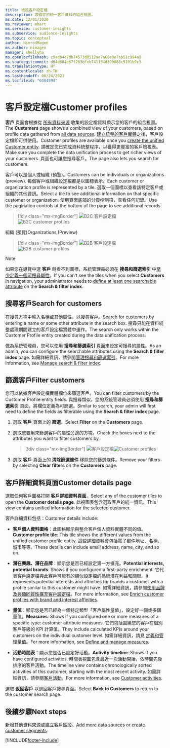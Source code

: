 ```yaml
---
title: 檢視客戶設定檔
description: 取得您的統一客戶資料的組合視圖。
ms.date: 12/01/2020
ms.reviewer: mhart
ms.service: customer-insights
ms.subservice: audience-insights
ms.topic: conceptual
author: NimrodMagen
ms.author: nimagen
manager: shellyha
ms.openlocfilehash: c9adb4d7db74573d0512ae7a68a0e7ab51c994a0
ms.sourcegitcommit: d84d664e67f263bfeb741154d309088c5101b9c3
ms.translationtype: HT
ms.contentlocale: zh-TW
ms.lasthandoff: 06/24/2021
ms.locfileid: "6304594"
---
```

# <a name="customer-profiles"></a><span data-ttu-id="ec28a-103">客戶設定檔</span><span class="sxs-lookup"><span data-stu-id="ec28a-103">Customer profiles</span></span>

<span data-ttu-id="ec28a-104">**客戶** 頁面會根據從 [所有資料來源](data-sources.md) 收集的設定檔資料顯示您的客戶的組合視圖。</span><span class="sxs-lookup"><span data-stu-id="ec28a-104">The **Customers** page shows a combined view of your customers, based on profile data gathered from [all data sources](data-sources.md).</span></span> <span data-ttu-id="ec28a-105">[建立統整的客戶實體](data-unification.md)之後，客戶設定檔即可供使用。</span><span class="sxs-lookup"><span data-stu-id="ec28a-105">Customer profiles are available once you [create the unified Customer entity](data-unification.md).</span></span> <span data-ttu-id="ec28a-106">請確定您已完成資料統整程序，以獲得更豐富的客戶檢視表。</span><span class="sxs-lookup"><span data-stu-id="ec28a-106">Make sure you complete the data unification process to get richer views of your customers.</span></span> <span data-ttu-id="ec28a-107">頁面也可讓您搜尋客戶。</span><span class="sxs-lookup"><span data-stu-id="ec28a-107">The page also lets you search for customers.</span></span>

<span data-ttu-id="ec28a-108">客戶可以是個人或組織 (預覽)。</span><span class="sxs-lookup"><span data-stu-id="ec28a-108">Customers can be individuals or organizations (preview).</span></span> <span data-ttu-id="ec28a-109">每個客戶或組織設定檔都是以圖標表示。</span><span class="sxs-lookup"><span data-stu-id="ec28a-109">Each customer or organization profile is represented by a tile.</span></span> <span data-ttu-id="ec28a-110">選取一個圖標以查看該特定客戶或組織的其他資訊。</span><span class="sxs-lookup"><span data-stu-id="ec28a-110">Select a tile to see additional information on that specific customer or organization.</span></span> <span data-ttu-id="ec28a-111">使用頁面底部的分頁控制項，查看任何記錄。</span><span class="sxs-lookup"><span data-stu-id="ec28a-111">Use the pagination controls at the bottom of the page to see additional records.</span></span>

> [!div class="mx-imgBorder"] 
> <span data-ttu-id="ec28a-112">![B2C 客戶設定檔](media/profiles-customers.png "B2C 客戶設定檔")</span><span class="sxs-lookup"><span data-stu-id="ec28a-112">![B2C customer profiles](media/profiles-customers.png "B2C customer profiles")</span></span>

<span data-ttu-id="ec28a-113">組織 (預覽)</span><span class="sxs-lookup"><span data-stu-id="ec28a-113">Organizations (Preview)</span></span>
> [!div class="mx-imgBorder"] 
> <span data-ttu-id="ec28a-114">![B2B 客戶設定檔](media/profile-customers-b2b.png "B2B 客戶設定檔")</span><span class="sxs-lookup"><span data-stu-id="ec28a-114">![B2B customer profiles](media/profile-customers-b2b.png "B2B customer profiles")</span></span>

> [!NOTE]
> <span data-ttu-id="ec28a-115">如果您在導覽中選 **客戶** 時看不到圖標，系統管理員必須在 **搜尋和篩選索引** 中[至少定義一個可搜尋屬性](search-filter-index.md)。</span><span class="sxs-lookup"><span data-stu-id="ec28a-115">If you can't see the tiles when you select **Customers** in navigation, your administrator needs to [define at least one searchable attribute](search-filter-index.md) on the **Search & filter index**.</span></span>

## <a name="search-for-customers"></a><span data-ttu-id="ec28a-116">搜尋客戶</span><span class="sxs-lookup"><span data-stu-id="ec28a-116">Search for customers</span></span>

<span data-ttu-id="ec28a-117">在搜尋方塊中輸入名稱或其他屬性，以搜尋客戶。</span><span class="sxs-lookup"><span data-stu-id="ec28a-117">Search for customers by entering a name or some other attribute in the search box.</span></span> <span data-ttu-id="ec28a-118">搜尋只能在資料統整處理期間建立的客戶設定檔實體中運作。</span><span class="sxs-lookup"><span data-stu-id="ec28a-118">The search only works within the Customer Profile entity created during the data unification process.</span></span>

<span data-ttu-id="ec28a-119">做為系統管理員，您可以使用 **搜尋和篩選索引** 頁面來設定可搜尋的屬性。</span><span class="sxs-lookup"><span data-stu-id="ec28a-119">As an admin, you can configure the searchable attributes using the **Search & filter index** page.</span></span> <span data-ttu-id="ec28a-120">如需詳細資訊，請參閱[管理搜尋和篩選索引](search-filter-index.md)。</span><span class="sxs-lookup"><span data-stu-id="ec28a-120">For more information, see [Manage search & filter index](search-filter-index.md).</span></span>

## <a name="filter-customers"></a><span data-ttu-id="ec28a-121">篩選客戶</span><span class="sxs-lookup"><span data-stu-id="ec28a-121">Filter customers</span></span>

<span data-ttu-id="ec28a-122">您可以依據客戶設定檔實體欄位來篩選客戶。</span><span class="sxs-lookup"><span data-stu-id="ec28a-122">You can filter customers by the Customer Profile entity fields.</span></span> <span data-ttu-id="ec28a-123">與搜尋類似，您的系統管理員必須使用 **搜尋和篩選索引** 頁面，將欄位定義為可篩選。</span><span class="sxs-lookup"><span data-stu-id="ec28a-123">Similar to search, your admin will first need to define the fields as filterable using the **Search & filter index** page.</span></span>

1. <span data-ttu-id="ec28a-124">選取 **客戶** 頁面上的 **篩選**。</span><span class="sxs-lookup"><span data-stu-id="ec28a-124">Select **Filter** on the **Customers** page.</span></span>

2. <span data-ttu-id="ec28a-125">選取您要用來篩選客戶的屬性旁邊的方塊。</span><span class="sxs-lookup"><span data-stu-id="ec28a-125">Check the boxes next to the attributes you want to filter customers by.</span></span>

   > [!div class="mx-imgBorder"] 
   > <span data-ttu-id="ec28a-126">![客戶設定檔](media/profiles-customers3.png "客戶設定檔")</span><span class="sxs-lookup"><span data-stu-id="ec28a-126">![Customer profiles](media/profiles-customers3.png "Customer profiles")</span></span>

3. <span data-ttu-id="ec28a-127">選取 **客戶** 頁面上的 **清除篩選條件** 移除您的篩選條件。</span><span class="sxs-lookup"><span data-stu-id="ec28a-127">Remove your filters by selecting **Clear filters** on the **Customers** page.</span></span>

##  <a name="customer-details-page"></a><span data-ttu-id="ec28a-128">客戶詳細資料頁面</span><span class="sxs-lookup"><span data-stu-id="ec28a-128">Customer details page</span></span>

<span data-ttu-id="ec28a-129">選取任何客戶圖格打開 **客戶詳細資料頁面**。</span><span class="sxs-lookup"><span data-stu-id="ec28a-129">Select any of the customer tiles to open the **Customer details page**.</span></span> <span data-ttu-id="ec28a-130">此視圖表包含選取客戶的統一資訊。</span><span class="sxs-lookup"><span data-stu-id="ec28a-130">This view contains unified information for the selected customer.</span></span>

<span data-ttu-id="ec28a-131">客戶詳細資料包括：</span><span class="sxs-lookup"><span data-stu-id="ec28a-131">Customer details include:</span></span>

-   <span data-ttu-id="ec28a-132">**客戶個人資料圖格**：此圖格顯示與整合客戶個人資料實體不同的值。</span><span class="sxs-lookup"><span data-stu-id="ec28a-132">**Customer profile tile**: This tile shows the different values from the unified customer profile entity.</span></span> <span data-ttu-id="ec28a-133">這些詳細資料會包括電子郵件地址、名稱、城市等等。</span><span class="sxs-lookup"><span data-stu-id="ec28a-133">These details can include email address, name, city, and so on.</span></span> 

-   <span data-ttu-id="ec28a-134">**潛在興趣、潛在品牌**：顯示您是否已經設定第一方擴充。</span><span class="sxs-lookup"><span data-stu-id="ec28a-134">**Potential interests, potential brands**: Shows if you configured a first-party enrichment.</span></span> <span data-ttu-id="ec28a-135">它代表客戶設定檔與此客戶可能有的類似設定檔的品牌潛在利益和關聯。</span><span class="sxs-lookup"><span data-stu-id="ec28a-135">It represents potential interests and affinities for brands a customer with a profile similar to this customer might have.</span></span> <span data-ttu-id="ec28a-136">如需詳細資訊，請參閱[使用品牌及興趣同質性擴充客戶設定檔](enrichment-microsoft.md)。</span><span class="sxs-lookup"><span data-stu-id="ec28a-136">For more information, see [Enrich customer profiles with brand and interest affinities](enrichment-microsoft.md).</span></span>

-   <span data-ttu-id="ec28a-137">**量值**：顯示您是否已經為一個特定類型「客戶屬性量值」，設定好一個或多個量值。</span><span class="sxs-lookup"><span data-stu-id="ec28a-137">**Measures**: Shows if you configured one or more measures of a specific type: customer attribute measures.</span></span> <span data-ttu-id="ec28a-138">它們包括圍繞您的客戶在個別客戶等級的 KPI 計算值。</span><span class="sxs-lookup"><span data-stu-id="ec28a-138">They include calculated KPIs around your customers on the individual customer level.</span></span> <span data-ttu-id="ec28a-139">如需詳細資訊，請見 [定義和管理量值](measures.md)。</span><span class="sxs-lookup"><span data-stu-id="ec28a-139">For more information, see [Define and manage measures](measures.md).</span></span>

-   <span data-ttu-id="ec28a-140">**活動時間表**：顯示您是否已設定好活動。</span><span class="sxs-lookup"><span data-stu-id="ec28a-140">**Activity timeline**: Shows if you have configured activities.</span></span> <span data-ttu-id="ec28a-141">時間表視圖包含最近一次活動開始，依時間先後排序的客戶活動。</span><span class="sxs-lookup"><span data-stu-id="ec28a-141">The timeline view contains chronologically sorted activities of this customer, starting with the most recent activity.</span></span> <span data-ttu-id="ec28a-142">如需詳細資訊，請參閱[客戶活動](activities.md)。</span><span class="sxs-lookup"><span data-stu-id="ec28a-142">For more information, see [Customer activities](activities.md).</span></span>

<span data-ttu-id="ec28a-143">選取 **返回客戶** 以退回客戶搜尋頁面。</span><span class="sxs-lookup"><span data-stu-id="ec28a-143">Select **Back to Customers** to return to the customer search page.</span></span>

## <a name="next-steps"></a><span data-ttu-id="ec28a-144">後續步驟</span><span class="sxs-lookup"><span data-stu-id="ec28a-144">Next steps</span></span>

<span data-ttu-id="ec28a-145">[新增其他資料來源](data-sources.md)或[建立客戶區段](segments.md)。</span><span class="sxs-lookup"><span data-stu-id="ec28a-145">[Add more data sources](data-sources.md) or [create customer segments](segments.md).</span></span>


[!INCLUDE[footer-include](../includes/footer-banner.md)]
